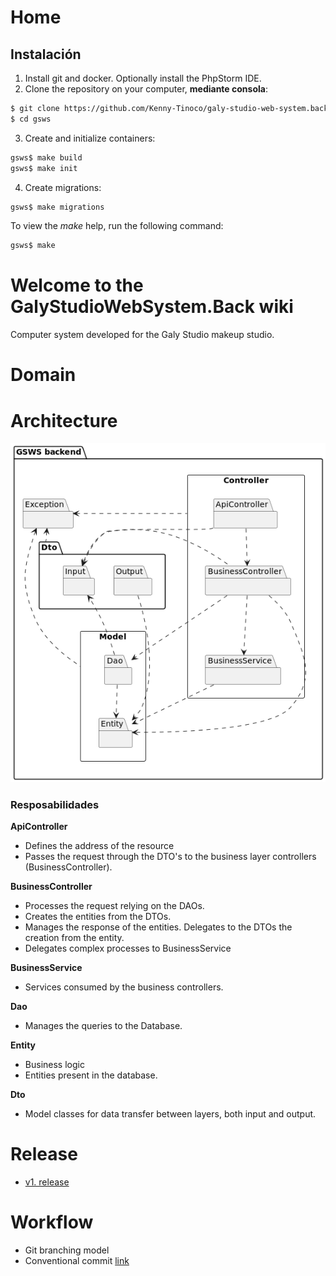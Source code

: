 # Home

## Instalación

1. Install git and docker. Optionally install the PhpStorm IDE.
2. Clone the repository on your computer, **mediante consola**:
```sh
$ git clone https://github.com/Kenny-Tinoco/galy-studio-web-system.back.git gsws
$ cd gsws
```
3. Create and initialize containers:
```sh
gsws$ make build 
gsws$ make init
```
4. Create migrations:
```sh
gsws$ make migrations
```

To view the *make* help, run the following command:
```sh
gsws$ make
```


# Welcome to the GalyStudioWebSystem.Back wiki

Computer system developed for the Galy Studio makeup studio.



# Domain

# Architecture

![](./images/architecture.png)

### Resposabilidades

**ApiController**
* Defines the address of the resource
* Passes the request through the DTO's to the business layer controllers (BusinessController).

**BusinessController**
* Processes the request relying on the DAOs.
* Creates the entities from the DTOs.
* Manages the response of the entities. Delegates to the DTOs the creation from the entity.
* Delegates complex processes to BusinessService

**BusinessService**
* Services consumed by the business controllers.

**Dao**
* Manages the queries to the Database.

**Entity**
* Business logic
* Entities present in the database.

**Dto** 
* Model classes for data transfer between layers, both input and output.

# Release

- [v1. release](./v1.-release.md)

# Workflow

- Git branching model
- Conventional commit [link](https://www.conventionalcommits.org/es/v1.0.0/)